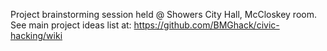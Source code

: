 Project brainstorming session held @ Showers City Hall, McCloskey room.
See main project ideas list at: 
https://github.com/BMGhack/civic-hacking/wiki

